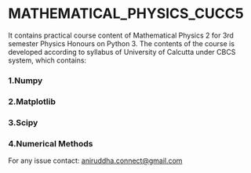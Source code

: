 # MATHEMATICAL_PHYSICS_CUCC5
It contains practical course content of Mathematical Physics 2 for 3rd semester Physics Honours on Python 3. The contents of the course is developed according to syllabus of University of Calcutta under CBCS system, which contains:
### 1.Numpy
### 2.Matplotlib
### 3.Scipy
### 4.Numerical Methods

For any issue contact: aniruddha.connect@gmail.com
